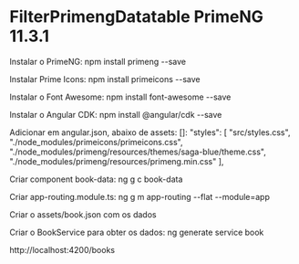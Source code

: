 # FilterPrimengDatatable PrimeNG 11.3.1

Instalar o PrimeNG: npm install primeng --save

Instalar Prime Icons: npm install primeicons --save

Instalar o Font Awesome: npm install font-awesome --save

Instalar o Angular CDK: npm install @angular/cdk --save

Adicionar em angular.json, abaixo de assets: []:
"styles": [
    "src/styles.css",
    "./node_modules/primeicons/primeicons.css",
    "./node_modules/primeng/resources/themes/saga-blue/theme.css",
    "./node_modules/primeng/resources/primeng.min.css"
],

Criar component book-data: ng g c book-data

Criar app-routing.module.ts:
ng g m app-routing --flat --module=app

Criar o assets/book.json com os dados

Criar o BookService para obter os dados: ng generate service book

http://localhost:4200/books